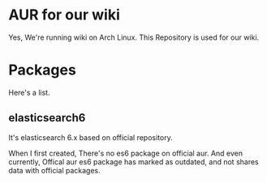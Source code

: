 AUR for our wiki
================
Yes, We're running wiki on Arch Linux.
This Repository is used for our wiki.

Packages
========
Here's a list.

elasticsearch6
--------------
It's elasticsearch 6.x based on official repository.

When I first created, There's no es6 package on official aur. 
And even currently, Offical aur es6 package has marked as outdated, and not shares data with official packages.
